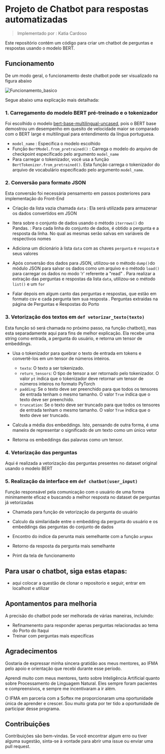# Projeto de Chatbot para respostas automatizadas
> Implementado por : Katia Cardoso

Este repositório contém um código para criar um chatbot de perguntas e respostas usando o modelo BERT. 

## Funcionamento

De um modo geral, o funcionamento deste chatbot pode ser visualizado na figura abaixo

![Funcionamento_basico](https://github.com/katiacardoso/EMAP_Chatbot/assets/91233884/1fb53d07-ea40-4eba-9f56-79fd34dee315)

Segue abaixo uma explicação mais detalhada: 

### 1. Carregamento do modelo BERT pré-treinado e o tokenizador

Foi escolhido o modelo [bert-base-multilingual-uncased](https://huggingface.co/bert-base-multilingual-uncased), pois o BERT base demostrou um desempenho em quesito de velocidade maior se comparado com o BERT large e multilingual para entendimento da língua portuguesa. 


  
  - `model_name` : Especifica o modelo escolhido
  - Função `BertModel.from_pretrained()` : Carrega o modelo do arquivo de checkpoint especificado pelo argumento `model_name`
  - Para carregar o tokenizador, você usa a função `BertTokenizer.from_pretrained()`. Esta função carrega o tokenizador do arquivo de vocabulário especificado pelo argumento `model_name`.


### 2. Conversão para formato JSON

Esta conversão foi necessária pensamento em passos posteriores para implementação do Front-End

  - Criação da lista vazia chamada `data` : Ela será utilizada para armazenar os dados convertidos em JSON
  - Itera sobre o conjunto de dados usando o método `iterrows()` do Pandas. : Para cada linha do conjunto de dados, é obtido a pergunta e a resposta da linha. No qual as mesmas serão salvas em variáveis de respectivos nomes
  - Adiciona um dicionário à lista `data` com as chaves `pergunta` e `resposta` e seus valores
  - Após conversão dos dados para JSON, utilizou-se o método `dump()`do módulo JSON para salvar os dados como um arquivo e o método `load()` para carregar os dados no modo 'r' referente a "read" . Para realizar a extração das perguntas e respostas da lista `data`, utilizou-se o método `list()` e um `for` 

- Falar depois em algum canto das perguntas e respostas, que estão em formato csv e cada pergunta tem sua resposta . Perguntas extraidas na página de Perguntas e Respostas do Porto

### 3. Vetorização dos textos em `def vetorizar_texto(texto)`

Esta função só será chamada no próximo passo, na função chatbot(), mas esta separadamente aqui para fins de melhor explicação. Ela recebe uma string como entrada, a pergunta do usuário, e retorna um tensor de embeddings.

  - Usa o tokenizador para quebrar o texto de entrada em tokens e convertê-los em um tensor de números inteiros.
      - `texto`: O texto a ser tokenizado.
      - `return_tensors`: O tipo de tensor a ser retornado pelo tokenizador. O valor `pt` indica que o tokenizador deve retornar um tensor de números inteiros no formato PyTorch
      - `padding`: Se o texto deve ser preenchido para que todos os tensores de entrada tenham o mesmo tamanho. O valor `True` indica que o texto deve ser preenchido.
      - `truncation`: Se o texto deve ser truncado para que todos os tensores de entrada tenham o mesmo tamanho. O valor `True` indica que o texto deve ser truncado.
  
  - Calcula a média dos embeddings. Isto, pensando de outra forma, é uma maneira de representar o significado de um texto como um único vetor
  - Retorna os embeddings das palavras como um tensor.

### 4. Vetorização das perguntas

Aqui é realizada a vetorização das perguntas presentes no dataset original usando o modelo BERT

### 5. Realização da interface em `def chatbot(user_input)` 

Função responsável pela comunicação com o usuário de uma forma minimamente eficaz e buscando a melhor resposta no dataset de perguntas já vetorizadas


  - Chamada para função de vetorização da pergunta do usuário
  - Calculo da similaridade entre o embedding da pergunta do usuário e os embeddings das perguntas do conjunto de dados
  - Encontro do índice da perunta mais semelhante com a função `argmax`
  - Retorno da resposta da pergunta mais semelhante 


- Print da tela de funcionamento

## Para usar o chatbot, siga estas etapas:

- aqui colocar a questão de clonar o repositorio e seguir, entrar em localhost e utilizar 


## Apontamentos para melhoria

A precisão do chatbot pode ser melhorada de várias maneiras, incluindo:
- Refinamenento para responder apenas perguntas relacionadas ao tema do Porto do Itaqui
- Treinar com perguntas mais específicas 

## Agradecimentos

Gostaria de expressar minha sincera gratidão aos meus mentores, ao IFMA pelo apoio e orientação que recebi durante esse período.

Aprendi muito com meus mentores, tanto sobre Inteligência Artificial quanto sobre Processamento de Linguagem Natural. Eles sempre foram pacientes e compreensivos, e sempre me incentivaram a ir além.

O IFMA em parceria com a Softex me proporcionaram uma oportunidade única de aprender e crescer. Sou muito grata por ter tido a oportunidade de participar desse programa.


## Contribuições

Contribuições são bem-vindas. Se você encontrar algum erro ou tiver alguma sugestão, sinta-se à vontade para abrir uma issue ou enviar uma pull request.

